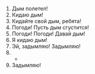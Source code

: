 1. Дым полетел!
2. Кидаю дым!
3. Кидайте свой дым, ребята!
4. Погоди! Пусть дым сгустится!
5. Погоди! Погоди! Давай дым!
6. Я кидаю дым!
7. Эй, задымляю! Задымляю!
8. -
9. Задымляю!